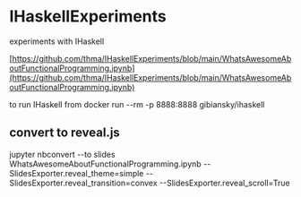 # IHaskellExperiments
experiments with IHaskell

[https://github.com/thma/IHaskellExperiments/blob/main/WhatsAwesomeAboutFunctionalProgramming.ipynb](https://github.com/thma/IHaskellExperiments/blob/main/WhatsAwesomeAboutFunctionalProgramming.ipynb)

to run IHaskell from 
docker run --rm -p 8888:8888 gibiansky/ihaskell

## convert to reveal.js

jupyter nbconvert --to slides WhatsAwesomeAboutFunctionalProgramming.ipynb --SlidesExporter.reveal_theme=simple --SlidesExporter.reveal_transition=convex --SlidesExporter.reveal_scroll=True
